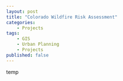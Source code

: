 ```yaml
---
layout: post
title: "Colorado Wildfire Risk Assessment"
categories:
    - Projects
tags:
    - GIS
    - Urban Planning
    - Projects
published: false
---
```


temp